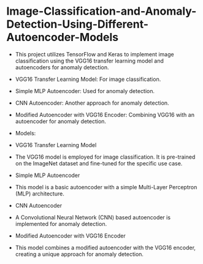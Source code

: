 # Image-Classification-and-Anomaly-Detection-Using-Different-Autoencoder-Models

- This project utilizes TensorFlow and Keras to implement image classification using the VGG16 transfer learning model and autoencoders for anomaly detection.

- VGG16 Transfer Learning Model: For image classification.

- Simple MLP Autoencoder: Used for anomaly detection.

- CNN Autoencoder: Another approach for anomaly detection.

- Modified Autoencoder with VGG16 Encoder: Combining VGG16 with an autoencoder for anomaly detection.

- Models:

- VGG16 Transfer Learning Model
- The VGG16 model is employed for image classification. It is pre-trained on the ImageNet dataset and fine-tuned for the specific use case.

- Simple MLP Autoencoder
- This model is a basic autoencoder with a simple Multi-Layer Perceptron (MLP) architecture.

- CNN Autoencoder
- A Convolutional Neural Network (CNN) based autoencoder is implemented for anomaly detection.

- Modified Autoencoder with VGG16 Encoder
- This model combines a modified autoencoder with the VGG16 encoder, creating a unique approach for anomaly detection.
